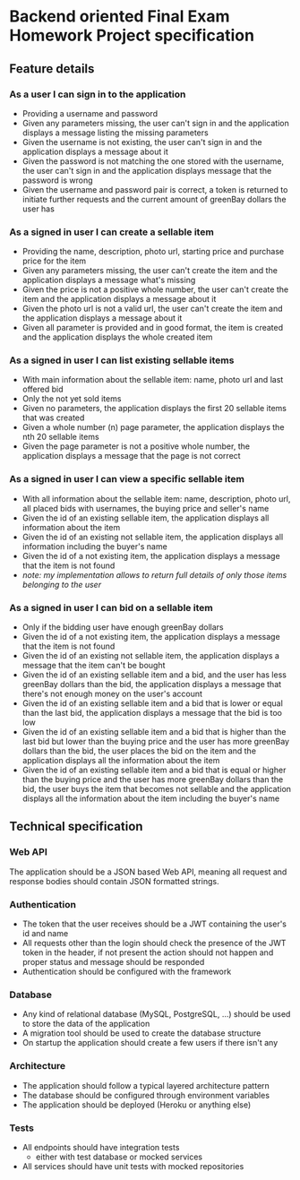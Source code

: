 # Backend oriented Final Exam Homework Project specification

## Feature details

### As a user I can sign in to the application
  - Providing a username and password
  - Given any parameters missing, the user can't sign in and the application displays a message listing the missing parameters
  - Given the username is not existing, the user can't sign in and the application displays a message about it
  - Given the password is not matching the one stored with the username, the user can't sign in and the application displays message that the password is wrong
  - Given the username and password pair is correct, a token is returned to initiate further requests and the current amount of greenBay dollars the user has
### As a signed in user I can create a sellable item
  - Providing the name, description, photo url, starting price and purchase price for the item
  - Given any parameters missing, the user can't create the item and the application displays a message what's missing
  - Given the price is not a positive whole number, the user can't create the item and the application displays a message about it
  - Given the photo url is not a valid url, the user can't create the item and the application displays a message about it
  - Given all parameter is provided and in good format, the item is created and the application displays the whole created item
### As a signed in user I can list existing sellable items
  - With main information about the sellable item: name, photo url and last offered bid
  - Only the not yet sold items
  - Given no parameters, the application displays the first 20 sellable items that was created
  - Given a whole number (n) page parameter, the application displays the nth 20 sellable items
  - Given the page parameter is not a positive whole number, the application displays a message that the page is not correct
### As a signed in user I can view a specific sellable item
  - With all information about the sellable item: name, description, photo url, all placed bids with usernames, the buying price and seller's name
  - Given the id of an existing sellable item, the application displays all information about the item
  - Given the id of an existing not sellable item, the application displays all information including the buyer's name
  - Given the id of a not existing item, the application displays a message that the item is not found
  - *note: my implementation allows to return full details of only those items belonging to the user*
### As a signed in user I can bid on a sellable item
  - Only if the bidding user have enough greenBay dollars
  - Given the id of a not existing item, the application displays a message that the item is not found
  - Given the id of an existing not sellable item, the application displays a message that the item can't be bought
  - Given the id of an existing sellable item and a bid, and the user has less greenBay dollars than the bid, the application displays a message that there's not enough money on the user's account
  - Given the id of an existing sellable item and a bid that is lower or equal than the last bid, the application displays a message that the bid is too low
  - Given the id of an existing sellable item and a bid that is higher than the last bid but lower than the buying price and the user has more greenBay dollars than the bid, the user places the bid on the item and the application displays all the information about the item
  - Given the id of an existing sellable item and a bid that is equal or higher than the buying price and the user has more greenBay dollars than the bid, the user buys the item that becomes not sellable and the application displays all the information about the item including the buyer's name

## Technical specification

### Web API

The application should be a JSON based Web API, meaning all request and response bodies should contain JSON formatted strings.

### Authentication

- The token that the user receives should be a JWT containing the user's id and name
- All requests other than the login should check the presence of the JWT token in the header, if not present the action should not happen and proper status and message should be responded
- Authentication should be configured with the framework

### Database

- Any kind of relational database (MySQL, PostgreSQL, ...) should be used to store the data of the application
- A migration tool should be used to create the database structure
- On startup the application should create a few users if there isn't any

### Architecture

- The application should follow a typical layered architecture pattern
- The database should be configured through environment variables
- The application should be deployed (Heroku or anything else)

### Tests

- All endpoints should have integration tests
  - either with test database or mocked services
- All services should have unit tests with mocked repositories
